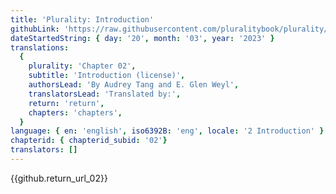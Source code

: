 ```yaml
---
title: 'Plurality: Introduction'
githubLink: 'https://raw.githubusercontent.com/pluralitybook/plurality/main/LICENSE'
dateStartedString: { day: '20', month: '03', year: '2023' }
translations:
  {
    plurality: 'Chapter 02',
    subtitle: 'Introduction (license)',
    authorsLead: 'By Audrey Tang and E. Glen Weyl',
    translatorsLead: 'Translated by:',
    return: 'return',
    chapters: 'chapters',
  }
language: { en: 'english', iso6392B: 'eng', locale: '2 Introduction' }
chapterid: { chapterid_subid: '02'}
translators: []
---
```

{{github.return_url_02}}